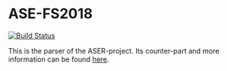 # ASE-FS2018
[![Build Status](https://travis-ci.org/sflin/ASER_Parser.svg?branch=master)](https://travis-ci.org/sflin/ASER_Parser)

This is the parser of the ASER-project. Its counter-part and more information can be found [here](https://github.com/sflin/ASER_Recommender).
